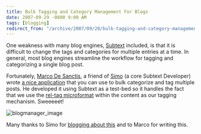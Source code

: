 ```yaml
---
title: Bulk Tagging and Category Management For Blogs
date: 2007-09-29 -0800 9:00 AM
tags: [blogging]
redirect_from: "/archive/2007/09/28/bulk-tagging-and-category-management-for-blogs.aspx/"
---
```


One weakness with many blog engines,
[Subtext](https://haacked.com/ "Subtext Project") included, is that it is
difficult to change the tags and categories for multiple entries at a
time. In general, most blog engines streamline the workflow for tagging
and categorizing a single blog post.

Fortunately, [Marco De
Sanctis](http://blogs.ugidotnet.org/Crad/ "Marco De Sanctis"), a friend
of [Simo](http://codeclimber.net.nz/ "Simone Chiaretta") (a core Subtext
Developer) wrote [a nice
application](http://blogs.ugidotnet.org/Crad/archive/2007/09/29/a-tool-to-manage-your-blog-categories-and-technorati-tags.aspx "A tool to manage categories")
that you can use to bulk categorize and tag multiple posts. He developed
it using Subtext as a test-bed so it handles the fact that we use the
[rel-tag
microformat](http://microformats.org/wiki/rel-tag "rel-tag microformat") within
the content as our tagging mechanism. Sweeeeet!

![blogmanager\_image](https://haacked.com/images/haacked_com/WindowsLiveWriter/BulkTaggingandCategoryManagementForBlogs_EE84/blogmanager_image_1.jpg)

Many thanks to Simo for [blogging about
this](http://codeclimber.net.nz/archive/2007/09/29/Manage-categories-and-tags-of-your-blog.aspx "Managing categories and tags") and
to Marco for writing this.

